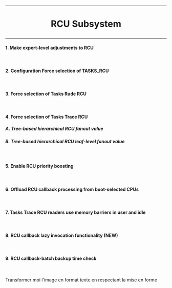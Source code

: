 ---------------------------------------------------------------------------------
# <p align='center'> RCU Subsystem </p>
---------------------------------------------------------------------------------
#### 1. Make expert-level adjustments to RCU
<br />

#### 2. Configuration Force selection of TASKS_RCU
<br />

#### 3. Force selection of Tasks Rude RCU
<br />

#### 4. Force selection of Tasks Trace RCU
##### A. Tree-based hierarchical RCU fanout value
##### B. Tree-based hierarchical RCU leaf-level fanout value

<br />

#### 5. Enable RCU priority boosting 
<br />

#### 6.   Offload RCU callback processing from boot-selected CPUs 
<br />

#### 7. Tasks Trace RCU readers use memory barriers in user and idle
<br />

#### 8. RCU callback lazy invocation functionality (NEW)
<br />

#### 9.  RCU callback-batch backup time check
<br />



Transformer moi l'image en format texte en respectant la mise en forme

